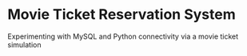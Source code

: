 # Movie Ticket Reservation System
Experimenting with MySQL and Python connectivity via a movie ticket simulation